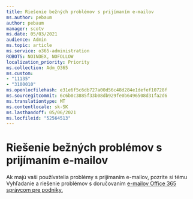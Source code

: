 ```yaml
---
title: Riešenie bežných problémov s prijímaním e-mailov
ms.author: pebaum
author: pebaum
manager: scotv
ms.date: 05/03/2021
audience: Admin
ms.topic: article
ms.service: o365-administration
ROBOTS: NOINDEX, NOFOLLOW
localization_priority: Priority
ms.collection: Adm_O365
ms.custom:
- "11135"
- "3100010"
ms.openlocfilehash: e31e6f5c6db727a00d56c48d284e1defef10728f
ms.sourcegitcommit: 6c6b0c3885f33b08db929fe0b6496508d31fa2d6
ms.translationtype: MT
ms.contentlocale: sk-SK
ms.lasthandoff: 05/06/2021
ms.locfileid: "52564513"
---
```

# <a name="troubleshooting-common-email-receiving-issues"></a>Riešenie bežných problémov s prijímaním e-mailov

Ak majú vaši používatelia problémy s prijímaním e-mailov, pozrite si tému Vyhľadanie a riešenie problémov s doručovaním [e-mailov Office 365 správcom pre podniky.](https://docs.microsoft.com/exchange/troubleshoot/email-delivery/email-delivery-issues)